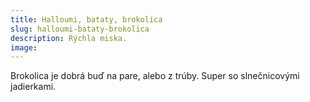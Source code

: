 ```yaml
---
title: Halloumi, bataty, brokolica
slug: halloumi-bataty-brokolica
description: Rýchla miska.
image:
---
```


Brokolica je dobrá buď na pare, alebo z trúby. Super so slnečnicovými jadierkami.
